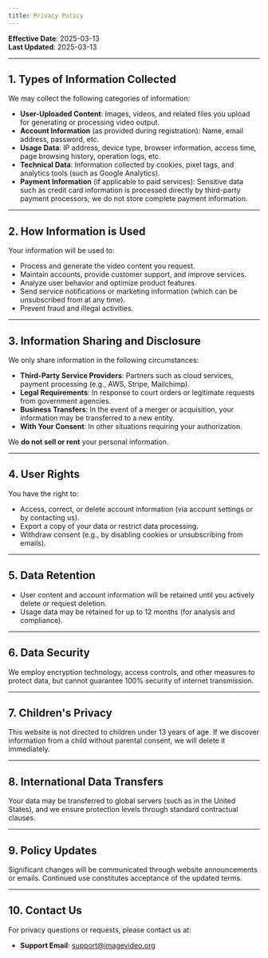 ```yaml
---
title: Privacy Policy
---
```


**Effective Date**: 2025-03-13  
**Last Updated**: 2025-03-13

---

## 1. Types of Information Collected
We may collect the following categories of information:
- **User-Uploaded Content**: Images, videos, and related files you upload for generating or processing video output.
- **Account Information** (as provided during registration): Name, email address, password, etc.
- **Usage Data**: IP address, device type, browser information, access time, page browsing history, operation logs, etc.
- **Technical Data**: Information collected by cookies, pixel tags, and analytics tools (such as Google Analytics).
- **Payment Information** (if applicable to paid services): Sensitive data such as credit card information is processed directly by third-party payment processors; we do not store complete payment information.

---

## 2. How Information is Used
Your information will be used to:
- Process and generate the video content you request.
- Maintain accounts, provide customer support, and improve services.
- Analyze user behavior and optimize product features.
- Send service notifications or marketing information (which can be unsubscribed from at any time).
- Prevent fraud and illegal activities.

---

## 3. Information Sharing and Disclosure
We only share information in the following circumstances:
- **Third-Party Service Providers**: Partners such as cloud services, payment processing (e.g., AWS, Stripe, Mailchimp).
- **Legal Requirements**: In response to court orders or legitimate requests from government agencies.
- **Business Transfers**: In the event of a merger or acquisition, your information may be transferred to a new entity.
- **With Your Consent**: In other situations requiring your authorization.

We **do not sell or rent** your personal information.

---

## 4. User Rights
You have the right to:
- Access, correct, or delete account information (via account settings or by contacting us).
- Export a copy of your data or restrict data processing.
- Withdraw consent (e.g., by disabling cookies or unsubscribing from emails).

---

## 5. Data Retention
- User content and account information will be retained until you actively delete or request deletion.
- Usage data may be retained for up to 12 months (for analysis and compliance).

---

## 6. Data Security
We employ encryption technology, access controls, and other measures to protect data, but cannot guarantee 100% security of internet transmission.

---

## 7. Children's Privacy
This website is not directed to children under 13 years of age. If we discover information from a child without parental consent, we will delete it immediately.

---

## 8. International Data Transfers
Your data may be transferred to global servers (such as in the United States), and we ensure protection levels through standard contractual clauses.

---

## 9. Policy Updates
Significant changes will be communicated through website announcements or emails. Continued use constitutes acceptance of the updated terms.

---

## 10. Contact Us
For privacy questions or requests, please contact us at:  
- **Support Email**: [support@imagevideo.org](mailto:support@imagevideo.org)  

